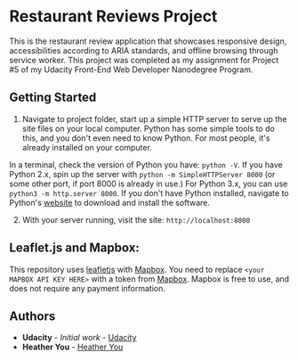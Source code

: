 # Restaurant Reviews Project

This is the restaurant review application that showcases responsive design, accessibilities according to ARIA standards, and offline browsing through service worker. This project was completed as my assignment for Project #5 of my Udacity Front-End Web Developer Nanodegree Program.

## Getting Started

1. Navigate to project folder, start up a simple HTTP server to serve up the site files on your local computer. Python has some simple tools to do this, and you don't even need to know Python. For most people, it's already installed on your computer. 

In a terminal, check the version of Python you have: `python -V`. If you have Python 2.x, spin up the server with `python -m SimpleHTTPServer 8000` (or some other port, if port 8000 is already in use.) For Python 3.x, you can use `python3 -m http.server 8000`. If you don't have Python installed, navigate to Python's [website](https://www.python.org/) to download and install the software.

2. With your server running, visit the site: `http://localhost:8000`

## Leaflet.js and Mapbox:

This repository uses [leafletjs](https://leafletjs.com/) with [Mapbox](https://www.mapbox.com/). You need to replace `<your MAPBOX API KEY HERE>` with a token from [Mapbox](https://www.mapbox.com/). Mapbox is free to use, and does not require any payment information. 

## Authors

* **Udacity** - *Initial work* - [Udacity](https://github.com/udacity/mws-restaurant-stage-1)
* **Heather You** - [Heather You](https://github.com/hyoyou/P5_restaurant-reviews)

